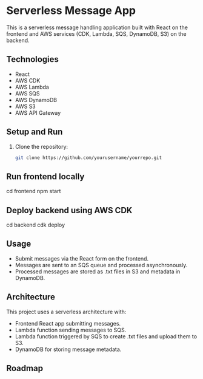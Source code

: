 # Serverless Message App

This is a serverless message handling application built with React on the frontend and AWS services (CDK, Lambda, SQS, DynamoDB, S3) on the backend.

## Technologies

- React
- AWS CDK
- AWS Lambda
- AWS SQS
- AWS DynamoDB
- AWS S3
- AWS API Gateway

## Setup and Run

1. Clone the repository:
   ```bash
   git clone https://github.com/yourusername/yourrepo.git


## Run frontend locally

cd frontend
npm start

## Deploy backend using AWS CDK

cd backend
cdk deploy

## Usage

- Submit messages via the React form on the frontend.
- Messages are sent to an SQS queue and processed asynchronously.
- Processed messages are stored as .txt files in S3 and metadata in DynamoDB.


## Architecture

This project uses a serverless architecture with:

- Frontend React app submitting messages.
- Lambda function sending messages to SQS.
- Lambda function triggered by SQS to create .txt files and upload them to S3.
- DynamoDB for storing message metadata.
  
## Roadmap





   
